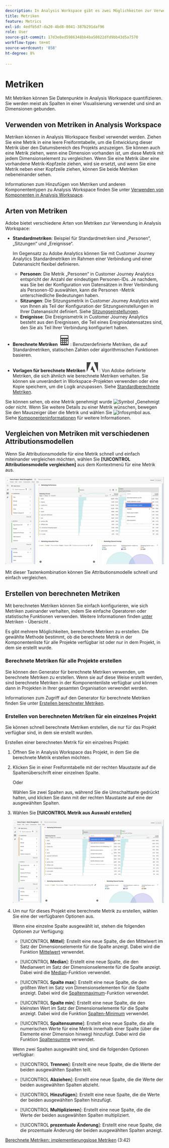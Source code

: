```yaml
---
description: In Analysis Workspace gibt es zwei Möglichkeiten zur Verwendung von Metriken.
title: Metriken
feature: Metrics
exl-id: 4edfb5d7-da20-4bd8-8041-387b291daf96
role: User
source-git-commit: 17d3e8ed5986348bb4ba50822dfd9bb43d5a7570
workflow-type: tm+mt
source-wordcount: '858'
ht-degree: 8%

---
```


# Metriken

Mit Metriken können Sie Datenpunkte in Analysis Workspace quantifizieren. Sie werden meist als Spalten in einer Visualisierung verwendet und sind an Dimensionen gebunden.

## Verwenden von Metriken in Analysis Workspace

Metriken können in Analysis Workspace flexibel verwendet werden. Ziehen Sie eine Metrik in eine leere Freiformtabelle, um die Entwicklung dieser Metrik über den Datumsbereich des Projekts anzuzeigen. Sie können auch eine Metrik ziehen, wenn eine Dimension vorhanden ist, um diese Metrik mit jedem Dimensionselement zu vergleichen. Wenn Sie eine Metrik über eine vorhandene Metrik-Kopfzeile ziehen, wird sie ersetzt, und wenn Sie eine Metrik neben einer Kopfzeile ziehen, können Sie beide Metriken nebeneinander sehen.

Informationen zum Hinzufügen von Metriken und anderen Komponententypen zu Analysis Workspace finden Sie unter [Verwenden von Komponenten in Analysis Workspace](/help/components/use-components-in-workspace.md).


## Arten von Metriken

Adobe bietet verschiedene Arten von Metriken zur Verwendung in Analysis Workspace:


* **Standardmetriken**: Beispiel für Standardmetriken sind „Personen“, „Sitzungen“ und „Ereignisse“.

  Im Gegensatz zu Adobe Analytics können Sie mit Customer Journey Analytics Standardmetriken im Rahmen einer Verbindung und einer Datenansicht flexibel definieren.

   * **Personen**: Die Metrik „Personen“ in Customer Journey Analytics entspricht der Anzahl der eindeutigen Personen-IDs. Je nachdem, was Sie bei der Konfiguration von Datensätzen in Ihrer Verbindung als Personen-ID auswählen, kann die Personen -Metrik unterschiedliche Bedeutungen haben.
   * **Sitzungen**: Die Sitzungsmetrik in Customer Journey Analytics wird von Ihnen als Teil der Konfiguration der Sitzungseinstellungen in Ihrer Datenansicht definiert. Siehe [Sitzungseinstellungen](/help/data-views/session-settings.md).
   * **Ereignisse**: Die Ereignismetrik in Customer Journey Analytics besteht aus den Ereignissen, die Teil eines Ereignisdatensatzes sind, den Sie als Teil Ihrer Verbindung konfiguriert haben.

* **Berechnete Metriken** ![Rechner](/help/assets/icons/Calculator.svg): Benutzerdefinierte Metriken, die auf Standardmetriken, statischen Zahlen oder algorithmischen Funktionen basieren.

* **Vorlagen für berechnete Metriken** ![AdobeLogoSmall](/help/assets/icons/AdobeLogoSmall.svg) : Von Adobe definierte Metriken, die sich ähnlich wie berechnete Metriken verhalten. Sie können sie unverändert in Workspace-Projekten verwenden oder eine Kopie speichern, um die Logik anzupassen. Siehe [Standardberechnete Metriken](calc-metrics/cm-workflow/../default-calcmetrics.md).

Sie können sehen, ob eine Metrik genehmigt wurde ![Symbol „Genehmigt](https://spectrum.adobe.com/static/icons/ui_18/CheckmarkSize100.svg) oder nicht. Wenn Sie weitere Details zu einer Metrik wünschen, bewegen Sie den Mauszeiger über die Metrik und wählen Sie ![Infosymbol](https://spectrum.adobe.com/static/icons/workflow_18/Smock_InfoOutline_18_N.svg) aus. Siehe [Komponenteninformationen](use-components-in-workspace.md#component-info) für weitere Informationen.

## Vergleichen von Metriken mit verschiedenen Attributionsmodellen

Wenn Sie Attributionsmodelle für eine Metrik schnell und einfach miteinander vergleichen möchten, wählen Sie **[!UICONTROL Attributionsmodelle vergleichen]** aus dem Kontextmenü für eine Metrik aus.

![Workspace-Bedienfeld mit hervorgehobenen Attributionsmodellen vergleichen](assets/compare-attribution.png)

Mit dieser Tastenkombination können Sie Attributionsmodelle schnell und einfach vergleichen.

## Erstellen von berechneten Metriken

Mit berechneten Metriken können Sie einfach konfigurieren, wie sich Metriken zueinander verhalten, indem Sie einfache Operatoren oder statistische Funktionen verwenden. Weitere Informationen finden [ unter ](/help/components/calc-metrics/calc-metr-overview.md) Metriken - Übersicht .

Es gibt mehrere Möglichkeiten, berechnete Metriken zu erstellen. Die gewählte Methode bestimmt, ob die berechnete Metrik in der Komponentenliste für alle Projekte verfügbar ist oder nur in dem Projekt, in dem sie erstellt wurde.

### Berechnete Metriken für alle Projekte erstellen

Sie können den Generator für berechnete Metriken verwenden, um berechnete Metriken zu erstellen. Wenn sie auf diese Weise erstellt werden, sind berechnete Metriken in der Komponentenliste verfügbar und können dann in Projekten in Ihrer gesamten Organisation verwendet werden.

Informationen zum Zugriff auf den Generator für berechnete Metriken finden Sie unter [Erstellen berechneter Metriken](/help/components/calc-metrics/cm-workflow/cm-workflow.md).

### Erstellen von berechneten Metriken für ein einzelnes Projekt

Sie können schnell berechnete Metriken erstellen, die nur für das Projekt verfügbar sind, in dem sie erstellt wurden.

Erstellen einer berechneten Metrik für ein einzelnes Projekt:

1. Öffnen Sie in Analysis Workspace das Projekt, in dem Sie die berechnete Metrik erstellen möchten.

1. Klicken Sie in einer Freiformtabelle mit der rechten Maustaste auf die Spaltenüberschrift einer einzelnen Spalte.

   Oder

   Wählen Sie zwei Spalten aus, während Sie die Umschalttaste gedrückt halten, und klicken Sie dann mit der rechten Maustaste auf eine der ausgewählten Spalten.

1. Wählen Sie **[!UICONTROL Metrik aus Auswahl erstellen]**

   ![Workspace-Bedienfeld mit hervorgehobener Option „Aus Auswahl erstellen“](assets/create-metric-from-selection.png)

1. Um nur für dieses Projekt eine berechnete Metrik zu erstellen, wählen Sie eine der verfügbaren Optionen aus.

   Wenn eine einzelne Spalte ausgewählt ist, stehen die folgenden Optionen zur Verfügung:

   * [!UICONTROL **Mittel**]: Erstellt eine neue Spalte, die den Mittelwert im Satz der Dimensionselemente für die Spalte anzeigt. Dabei wird die Funktion [Mittelwert](/help/components/calc-metrics/cm-functions.md#mean) verwendet.

   * [!UICONTROL **Median**]: Erstellt eine neue Spalte, die den Medianwert im Satz der Dimensionselemente für die Spalte anzeigt. Dabei wird die [Median](/help/components/calc-metrics/cm-functions.md#median)-Funktion verwendet.

   * [!UICONTROL **Spalte max**]: Erstellt eine neue Spalte, die den größten Wert im Satz von Dimensionselementen für die Spalte anzeigt. Dabei wird die [Spaltenmaximum](/help/components/calc-metrics/cm-functions.md#column-maximum)-Funktion verwendet.

   * [!UICONTROL **Spalte min**]: Erstellt eine neue Spalte, die den kleinsten Wert im Satz der Dimensionselemente für die Spalte anzeigt. Dabei wird die Funktion [Spalten-Minimum](/help/components/calc-metrics/cm-functions.md#column-minimum) verwendet.

   * [!UICONTROL **Spaltensumme**]: Erstellt eine neue Spalte, die alle numerischen Werte für eine Metrik innerhalb einer Spalte (über die Elemente einer Dimension hinweg) hinzufügt. Dabei wird die Funktion [Spaltensumme](/help/components/calc-metrics/cm-functions.md#column-sum) verwendet.

   Wenn zwei Spalten ausgewählt sind, sind die folgenden Optionen verfügbar:

   * [!UICONTROL **Trennen**]: Erstellt eine neue Spalte, die die Werte der beiden ausgewählten Spalten teilt.

   * [!UICONTROL **Abziehen**]: Erstellt eine neue Spalte, die die Werte der beiden ausgewählten Spalten abzieht.

   * [!UICONTROL **Hinzufügen**]: Erstellt eine neue Spalte, die die Werte der beiden ausgewählten Spalten hinzufügt.

   * [!UICONTROL **Multiplizieren**]: Erstellt eine neue Spalte, die die Werte der beiden ausgewählten Spalten multipliziert.

   * [!UICONTROL **prozentuale Änderung**]: Erstellt eine neue Spalte, die die prozentuale Änderung der beiden ausgewählten Spalten anzeigt.

[Berechnete Metriken: implementierungslose Metriken](https://experienceleague.adobe.com/docs/analytics-learn/tutorials/components/calculated-metrics/calculated-metrics-implementationless-metrics.html?lang=de) (3:42)


